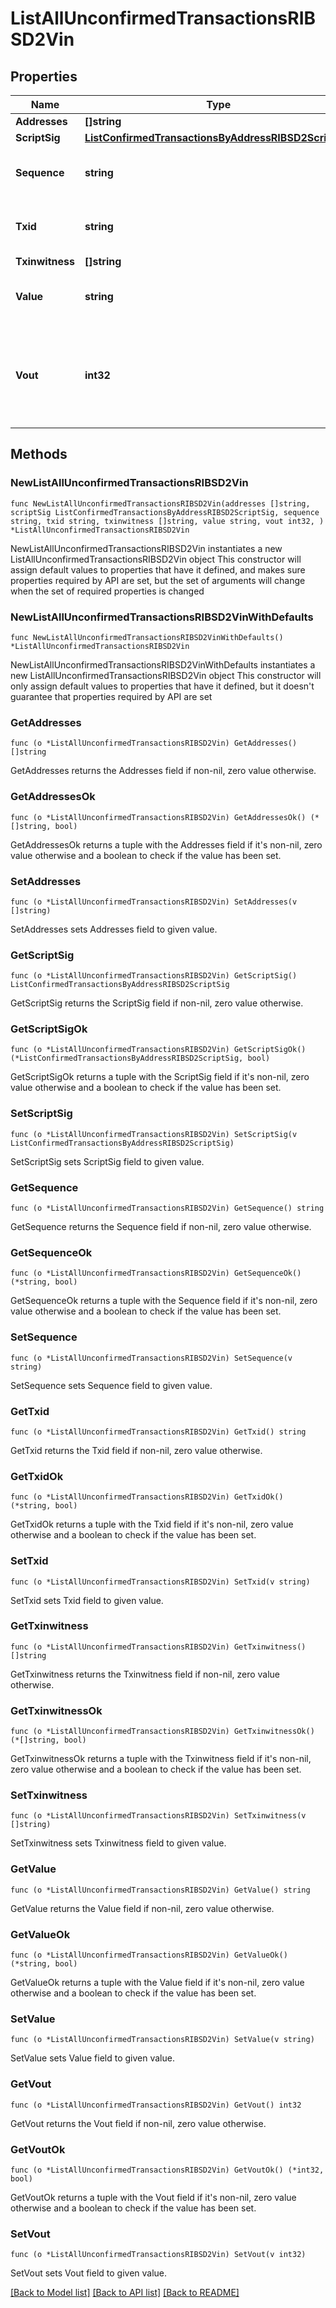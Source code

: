 # ListAllUnconfirmedTransactionsRIBSD2Vin

## Properties

Name | Type | Description | Notes
------------ | ------------- | ------------- | -------------
**Addresses** | **[]string** |  | 
**ScriptSig** | [**ListConfirmedTransactionsByAddressRIBSD2ScriptSig**](ListConfirmedTransactionsByAddressRIBSD2ScriptSig.md) |  | 
**Sequence** | **string** | Represents the script sequence number. | 
**Txid** | **string** | Represents the reference transaction identifier. | 
**Txinwitness** | **[]string** |  | 
**Value** | **string** | Represents the sent/received amount. | 
**Vout** | **int32** | It refers to the index of the output address of this transaction. The index starts from 0. | 

## Methods

### NewListAllUnconfirmedTransactionsRIBSD2Vin

`func NewListAllUnconfirmedTransactionsRIBSD2Vin(addresses []string, scriptSig ListConfirmedTransactionsByAddressRIBSD2ScriptSig, sequence string, txid string, txinwitness []string, value string, vout int32, ) *ListAllUnconfirmedTransactionsRIBSD2Vin`

NewListAllUnconfirmedTransactionsRIBSD2Vin instantiates a new ListAllUnconfirmedTransactionsRIBSD2Vin object
This constructor will assign default values to properties that have it defined,
and makes sure properties required by API are set, but the set of arguments
will change when the set of required properties is changed

### NewListAllUnconfirmedTransactionsRIBSD2VinWithDefaults

`func NewListAllUnconfirmedTransactionsRIBSD2VinWithDefaults() *ListAllUnconfirmedTransactionsRIBSD2Vin`

NewListAllUnconfirmedTransactionsRIBSD2VinWithDefaults instantiates a new ListAllUnconfirmedTransactionsRIBSD2Vin object
This constructor will only assign default values to properties that have it defined,
but it doesn't guarantee that properties required by API are set

### GetAddresses

`func (o *ListAllUnconfirmedTransactionsRIBSD2Vin) GetAddresses() []string`

GetAddresses returns the Addresses field if non-nil, zero value otherwise.

### GetAddressesOk

`func (o *ListAllUnconfirmedTransactionsRIBSD2Vin) GetAddressesOk() (*[]string, bool)`

GetAddressesOk returns a tuple with the Addresses field if it's non-nil, zero value otherwise
and a boolean to check if the value has been set.

### SetAddresses

`func (o *ListAllUnconfirmedTransactionsRIBSD2Vin) SetAddresses(v []string)`

SetAddresses sets Addresses field to given value.


### GetScriptSig

`func (o *ListAllUnconfirmedTransactionsRIBSD2Vin) GetScriptSig() ListConfirmedTransactionsByAddressRIBSD2ScriptSig`

GetScriptSig returns the ScriptSig field if non-nil, zero value otherwise.

### GetScriptSigOk

`func (o *ListAllUnconfirmedTransactionsRIBSD2Vin) GetScriptSigOk() (*ListConfirmedTransactionsByAddressRIBSD2ScriptSig, bool)`

GetScriptSigOk returns a tuple with the ScriptSig field if it's non-nil, zero value otherwise
and a boolean to check if the value has been set.

### SetScriptSig

`func (o *ListAllUnconfirmedTransactionsRIBSD2Vin) SetScriptSig(v ListConfirmedTransactionsByAddressRIBSD2ScriptSig)`

SetScriptSig sets ScriptSig field to given value.


### GetSequence

`func (o *ListAllUnconfirmedTransactionsRIBSD2Vin) GetSequence() string`

GetSequence returns the Sequence field if non-nil, zero value otherwise.

### GetSequenceOk

`func (o *ListAllUnconfirmedTransactionsRIBSD2Vin) GetSequenceOk() (*string, bool)`

GetSequenceOk returns a tuple with the Sequence field if it's non-nil, zero value otherwise
and a boolean to check if the value has been set.

### SetSequence

`func (o *ListAllUnconfirmedTransactionsRIBSD2Vin) SetSequence(v string)`

SetSequence sets Sequence field to given value.


### GetTxid

`func (o *ListAllUnconfirmedTransactionsRIBSD2Vin) GetTxid() string`

GetTxid returns the Txid field if non-nil, zero value otherwise.

### GetTxidOk

`func (o *ListAllUnconfirmedTransactionsRIBSD2Vin) GetTxidOk() (*string, bool)`

GetTxidOk returns a tuple with the Txid field if it's non-nil, zero value otherwise
and a boolean to check if the value has been set.

### SetTxid

`func (o *ListAllUnconfirmedTransactionsRIBSD2Vin) SetTxid(v string)`

SetTxid sets Txid field to given value.


### GetTxinwitness

`func (o *ListAllUnconfirmedTransactionsRIBSD2Vin) GetTxinwitness() []string`

GetTxinwitness returns the Txinwitness field if non-nil, zero value otherwise.

### GetTxinwitnessOk

`func (o *ListAllUnconfirmedTransactionsRIBSD2Vin) GetTxinwitnessOk() (*[]string, bool)`

GetTxinwitnessOk returns a tuple with the Txinwitness field if it's non-nil, zero value otherwise
and a boolean to check if the value has been set.

### SetTxinwitness

`func (o *ListAllUnconfirmedTransactionsRIBSD2Vin) SetTxinwitness(v []string)`

SetTxinwitness sets Txinwitness field to given value.


### GetValue

`func (o *ListAllUnconfirmedTransactionsRIBSD2Vin) GetValue() string`

GetValue returns the Value field if non-nil, zero value otherwise.

### GetValueOk

`func (o *ListAllUnconfirmedTransactionsRIBSD2Vin) GetValueOk() (*string, bool)`

GetValueOk returns a tuple with the Value field if it's non-nil, zero value otherwise
and a boolean to check if the value has been set.

### SetValue

`func (o *ListAllUnconfirmedTransactionsRIBSD2Vin) SetValue(v string)`

SetValue sets Value field to given value.


### GetVout

`func (o *ListAllUnconfirmedTransactionsRIBSD2Vin) GetVout() int32`

GetVout returns the Vout field if non-nil, zero value otherwise.

### GetVoutOk

`func (o *ListAllUnconfirmedTransactionsRIBSD2Vin) GetVoutOk() (*int32, bool)`

GetVoutOk returns a tuple with the Vout field if it's non-nil, zero value otherwise
and a boolean to check if the value has been set.

### SetVout

`func (o *ListAllUnconfirmedTransactionsRIBSD2Vin) SetVout(v int32)`

SetVout sets Vout field to given value.



[[Back to Model list]](../README.md#documentation-for-models) [[Back to API list]](../README.md#documentation-for-api-endpoints) [[Back to README]](../README.md)


